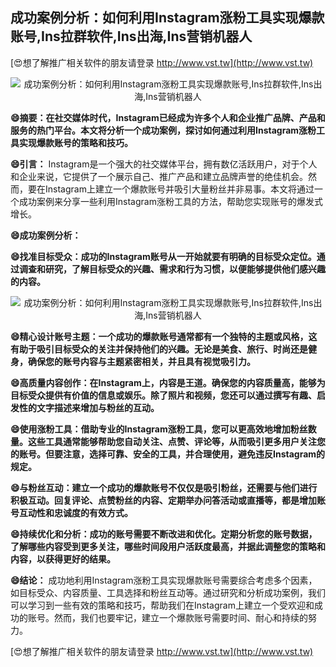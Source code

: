 ## **成功案例分析：如何利用Instagram涨粉工具实现爆款账号,Ins拉群软件,Ins出海,Ins营销机器人**

[😍想了解推广相关软件的朋友请登录 http://www.vst.tw](http://www.vst.tw)

 <center><img src="https://vst.tw/MP4/tuiguang/png/6.png" alt="成功案例分析：如何利用Instagram涨粉工具实现爆款账号,Ins拉群软件,Ins出海,Ins营销机器人"></center>

**😄摘要：在社交媒体时代，Instagram已经成为许多个人和企业推广品牌、产品和服务的热门平台。本文将分析一个成功案例，探讨如何通过利用Instagram涨粉工具实现爆款账号的策略和技巧。**

**😄引言：**
Instagram是一个强大的社交媒体平台，拥有数亿活跃用户，对于个人和企业来说，它提供了一个展示自己、推广产品和建立品牌声誉的绝佳机会。然而，要在Instagram上建立一个爆款账号并吸引大量粉丝并非易事。本文将通过一个成功案例来分享一些利用Instagram涨粉工具的方法，帮助您实现账号的爆发式增长。

**😄成功案例分析：**

**😄找准目标受众：成功的Instagram账号从一开始就要有明确的目标受众定位。通过调查和研究，了解目标受众的兴趣、需求和行为习惯，以便能够提供他们感兴趣的内容。**

 <center><img src="https://vst.tw/MP4/tuiguang/png/2.png" alt="成功案例分析：如何利用Instagram涨粉工具实现爆款账号,Ins拉群软件,Ins出海,Ins营销机器人"></center>

**😄精心设计账号主题：一个成功的爆款账号通常都有一个独特的主题或风格，这有助于吸引目标受众的关注并保持他们的兴趣。无论是美食、旅行、时尚还是健身，确保您的账号内容与主题紧密相关，并且具有视觉吸引力。**

**😄高质量内容创作：在Instagram上，内容是王道。确保您的内容质量高，能够为目标受众提供有价值的信息或娱乐。除了照片和视频，您还可以通过撰写有趣、启发性的文字描述来增加与粉丝的互动。**

**😄使用涨粉工具：借助专业的Instagram涨粉工具，您可以更高效地增加粉丝数量。这些工具通常能够帮助您自动关注、点赞、评论等，从而吸引更多用户关注您的账号。但要注意，选择可靠、安全的工具，并合理使用，避免违反Instagram的规定。**

**😄与粉丝互动：建立一个成功的爆款账号不仅仅是吸引粉丝，还需要与他们进行积极互动。回复评论、点赞粉丝的内容、定期举办问答活动或直播等，都是增加账号互动性和忠诚度的有效方式。**

**😄持续优化和分析：成功的账号需要不断改进和优化。定期分析您的账号数据，了解哪些内容受到更多关注，哪些时间段用户活跃度最高，并据此调整您的策略和内容，以获得更好的结果。**

**😄结论：**
成功地利用Instagram涨粉工具实现爆款账号需要综合考虑多个因素，如目标受众、内容质量、工具选择和粉丝互动等。通过研究和分析成功案例，我们可以学习到一些有效的策略和技巧，帮助我们在Instagram上建立一个受欢迎和成功的账号。然而，我们也要牢记，建立一个爆款账号需要时间、耐心和持续的努力。

[😍想了解推广相关软件的朋友请登录 http://www.vst.tw](http://www.vst.tw)



